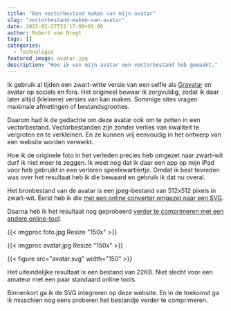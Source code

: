 ```yaml
---
title: "Een vectorbestand maken van mijn avatar"
slug: "vectorbestand-maken-van-avatar"
date: 2022-02-27T22:17:00+01:00
author: Robert van Bregt
tags: []
categories:
  - Technologie
featured_image: avatar.jpg
description: "Hoe ik van mijn avatar een vectorbestand heb gemaakt."
---
```


Ik gebruik al tijden een zwart-witte versie van een selfie als [Gravatar][gravatar] en avatar op socials en fora. Het origineel bewaar ik zorgvuldig, zodat ik daar later altijd (kleinere) versies van kan maken. Sommige sites vragen maximale afmetingen of bestandsgroottes.

Daarom had ik de gedachte om deze avatar ook om te zetten in een vectorbestand. Vectorbestanden zijn zonder verlies van kwaliteit te vergroten en te verkleinen. En ze kunnen vrij eenvoudig in het ontwerp van een website worden verwerkt.

Hoe ik de originele foto in het verleden precies heb omgezet naar zwart-wit durf ik niet meer te zeggen. Ik weet nog dat ik daar een app op mijn iPad voor heb gebruikt in een verloren speelkwartiertje. Omdat ik best tevreden was over het resultaat heb ik die bewaard en gebruik ik dat nu overal.

Het bronbestand van de avatar is een jpeg-bestand van 512x512 pixels in zwart-wit. Eerst heb ik die [met een online converter omgezet naar een SVG](https://www.svgcreator.com/).

Daarna heb ik het resultaat nog geprobeerd [verder te comprimeren met een andere online-tool](https://www.svgminify.com/).

{{< imgproc foto.jpg Resize "150x" >}}

{{< imgproc avatar.jpg Resize "150x" >}}

{{< figure src="avatar.svg" width="150" >}}

Het uiteindelijke resultaat is een bestand van 22KB. Niet slecht voor een amateur met een paar standaard online tools.

Binnenkort ga ik de SVG integreren op deze website. En in de toekomst ga ik misschien nog eens proberen het bestandje verder te comprimeren.

[gravatar]: https://gravatar.com/